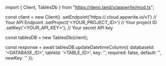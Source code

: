 import { Client, TablesDb } from "https://deno.land/x/appwrite/mod.ts";

const client = new Client()
    .setEndpoint('https://<REGION>.cloud.appwrite.io/v1') // Your API Endpoint
    .setProject('<YOUR_PROJECT_ID>') // Your project ID
    .setKey('<YOUR_API_KEY>'); // Your secret API key

const tablesDB = new TablesDb(client);

const response = await tablesDB.updateDatetimeColumn({
    databaseId: '<DATABASE_ID>',
    tableId: '<TABLE_ID>',
    key: '',
    required: false,
    default: '',
    newKey: ''
});
